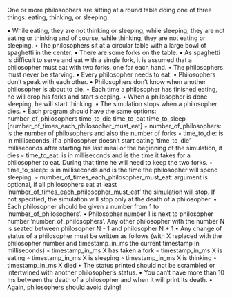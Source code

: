 One or more philosophers are sitting at a round table doing one of three things:
eating, thinking, or sleeping.

• While eating, they are not thinking or sleeping, while sleeping, they are not eating
  or thinking and of course, while thinking, they are not eating or sleeping.
• The philosophers sit at a circular table with a large bowl of spaghetti in the center.
• There are some forks on the table.
• As spaghetti is difficult to serve and eat with a single fork, it is assumed that a
  philosopher must eat with two forks, one for each hand.
• The philosophers must never be starving.
• Every philosopher needs to eat.
• Philosophers don’t speak with each other.
• Philosophers don’t know when another philosopher is about to die.
• Each time a philosopher has finished eating, he will drop his forks and start sleeping.
• When a philosopher is done sleeping, he will start thinking.
• The simulation stops when a philosopher dies.
• Each program should have the same options: number_of_philosophers time_to_die
  time_to_eat time_to_sleep [number_of_times_each_philosopher_must_eat]
◦ number_of_philosophers: is the number of philosophers and also the number
  of forks
◦ time_to_die: is in milliseconds, if a philosopher doesn’t start eating ’time_to_die’
  milliseconds after starting his last meal or the beginning of the simulation, it dies
◦ time_to_eat: is in milliseconds and is the time it takes for a philosopher to
  eat. During that time he will need to keep the two forks.
◦ time_to_sleep: is in milliseconds and is the time the philosopher will spend
  sleeping.
◦ number_of_times_each_philosopher_must_eat: argument is optional, if all
  philosophers eat at least ’number_of_times_each_philosopher_must_eat’ the
  simulation will stop. If not specified, the simulation will stop only at the death
  of a philosopher.
• Each philosopher should be given a number from 1 to ’number_of_philosophers’.
• Philosopher number 1 is next to philosopher number ’number_of_philosophers’.
  Any other philosopher with the number N is seated between philosopher N - 1 and
  philosopher N + 1
• Any change of status of a philosopher must be written as follows (with X replaced
  with the philosopher number and timestamp_in_ms the current timestamp in milliseconds)
◦ timestamp_in_ms X has taken a fork
◦ timestamp_in_ms X is eating
◦ timestamp_in_ms X is sleeping
◦ timestamp_in_ms X is thinking
◦ timestamp_in_ms X died
• The status printed should not be scrambled or intertwined with another philosopher’s status.
• You can’t have more than 10 ms between the death of a philosopher and when it
  will print its death.
• Again, philosophers should avoid dying!
